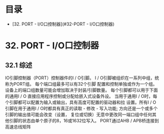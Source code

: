 # 目录

* [32. PORT - I/O口控制器](#32-PORT - I/O口控制器)

# 32. PORT - I/O口控制器
## 32.1 综述
   IO引脚控制器（PORT）控制器件的I / O引脚。 I / O引脚被组织在一系列中组，统称为PORT组。 每个端口组最多可以有32个引脚
配置和控制单独或作为一个组。 设备上的端口组数量可能会增加取决于封装/引脚数量。 每个引脚都可以用于下面的通用I / O
直接应用程序控制或分配给嵌入式设备外设。 当用于通用I / O时，每个引脚都可以配置为输入或输出，具有高度可配置的驱动器和拉
设置。所有I / O引脚在用于通用I / O时都具有真正的读取 - 修改 - 写入功能; 方向还是一个或多个引脚的输出值可能会改变（设置，
复位或切换）无意中更改同一端口组中任何其他引脚的状态由单个原子的8，16或1632位写入。
PORT通过AHB / APB桥连接到高速总线矩阵
